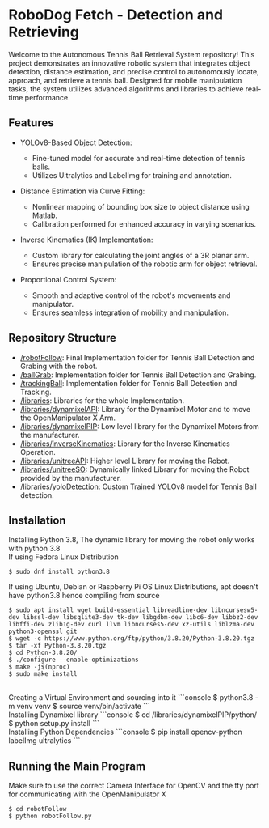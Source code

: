 # RoboDog Fetch - Detection and Retrieving

Welcome to the Autonomous Tennis Ball Retrieval System repository! This project demonstrates an innovative robotic system that integrates object detection, distance estimation, and precise control to autonomously locate, approach, and retrieve a tennis ball. Designed for mobile manipulation tasks, the system utilizes advanced algorithms and libraries to achieve real-time performance.

## Features

* YOLOv8-Based Object Detection:
    * Fine-tuned model for accurate and real-time detection of tennis balls.
    * Utilizes Ultralytics and LabelImg for training and annotation.

* Distance Estimation via Curve Fitting:
    * Nonlinear mapping of bounding box size to object distance using Matlab.
    * Calibration performed for enhanced accuracy in varying scenarios.

* Inverse Kinematics (IK) Implementation:
    * Custom library for calculating the joint angles of a 3R planar arm.
    * Ensures precise manipulation of the robotic arm for object retrieval.
    
* Proportional Control System:
    * Smooth and adaptive control of the robot's movements and manipulator.
    * Ensures seamless integration of mobility and manipulation.

## Repository Structure

* [/robotFollow](/robotFollow): Final Implementation folder for Tennis Ball Detection and Grabing with the robot.
* [/ballGrab](/ballGrab): Implementation folder for Tennis Ball Detection and Grabing.
* [/trackingBall](/trackingBall): Implementation folder for Tennis Ball Detection and Tracking.
* [/libraries](/libraries): Libraries for the whole Implementation.
* [/libraries/dynamixelAPI](/libraries/dynamixelAPI): Library for the Dynamixel Motor and to move the OpenManipulator X Arm.
* [/libraries/dynamixelPIP](/libraries/dynamixelPIP): Low level library for the Dynamixel Motors from the manufacturer. 
* [/libraries/inverseKinematics](/libraries/inverseKinematics): Library for the Inverse Kinematics Operation.
* [/libraries/unitreeAPI](/libraries/unitreeAPI): Higher level Library for moving the Robot.
* [/libraries/unitreeSO](/libraries/unitreeSO): Dynamically linked Library for moving the Robot provided by the manufacturer.
* [/libraries/yoloDetection](/libraries/yoloDetection): Custom Trained YOLOv8 model for Tennis Ball detection.

## Installation

Installing Python 3.8, The dynamic library for moving the robot only works with python 3.8
<br>
If using Fedora Linux Distribution
<br>
```console
$ sudo dnf install python3.8
```
If using Ubuntu, Debian or Raspberry Pi OS Linux Distributions, apt doesn't have python3.8 hence compiling from source
<br>
```console
$ sudo apt install wget build-essential libreadline-dev libncursesw5-dev libssl-dev libsqlite3-dev tk-dev libgdbm-dev libc6-dev libbz2-dev libffi-dev zlib1g-dev curl llvm libncurses5-dev xz-utils liblzma-dev python3-openssl git
$ wget -c https://www.python.org/ftp/python/3.8.20/Python-3.8.20.tgz
$ tar -xf Python-3.8.20.tgz
$ cd Python-3.8.20/
$ ./configure --enable-optimizations
$ make -j$(nproc)
$ sudo make install
```
<br>
Creating a Virtual Environment and sourcing into it
```console
$ python3.8 -m venv venv
$ source venv/bin/activate
```
<br>
Installing Dynamixel library
```console
$ cd /libraries/dynamixelPIP/python/
$ python setup.py install
```
<br>
Installing Python Dependencies 
```console
$ pip install opencv-python labelImg ultralytics
```

## Running the Main Program

Make sure to use the correct Camera Interface for OpenCV and the tty port for communicating with the OpenManipulator X
```console
$ cd robotFollow
$ python robotFollow.py
```




